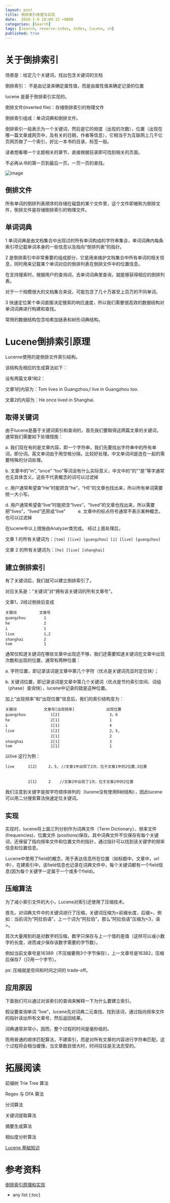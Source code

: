 ```yaml
---
layout: post
title: 倒排索引原理与实现
date:  2020-1-9 10:09:32 +0800
categories: [Search]
tags: [search, reverse-index, index, lucene, sh]
published: true
---
```


# 关于倒排索引

场景是：给定几个关键词，找出包含关键词的文档

倒排索引： 不是由记录来确定属性值，而是由属性值来确定记录的位置

lucene 是基于倒排索引实现的。 

倒排文件(inverted file)：存储倒排索引的物理文件 

倒排索引组成：单词词典和倒排文件。

倒排索引一般表示为一个关键词，然后是它的频度（出现的次数），位置（出现在哪一篇文章或网页中，及有关的日期，作者等信息），它相当于为互联网上几千亿页网页做了一个索引，好比一本书的目录、标签一般。

读者想看哪一个主题相关的章节，直接根据目录即可找到相关的页面。

不必再从书的第一页到最后一页，一页一页的查找。

![image](https://user-images.githubusercontent.com/18375710/72408170-f8fd5800-379c-11ea-9ad9-d4883337b03c.png)

## 倒排文件

所有单词的倒排列表顺序的存储在磁盘的某个文件里，这个文件即被称为倒排文件，倒排文件是存储倒排索引的物理文件。

## 单词词典

1 单词词典是由文档集合中出现过的所有单词构成的字符串集合，单词词典内每条索引项记载单词本身的一些信息以及指向“倒排列表”的指针。

2 是倒排索引中非常重要的组成部分，它是用来维护文档集合中所有单词的相关信息，同时用来记载某个单词对应的倒排列表在倒排文件中的位置信息。

在支持搜索时，根据用户的查询词，去单词词典里查询，就能够获得相应的倒排列表。

对于一个规模很大的文档集合来说，可能包含了几十万甚至上百万的不同单词，

3 快速定位某个单词直接决定搜索的响应速度，所以我们需要很高效的数据结构对单词词典进行构建和查找。

常用的数据结构包含哈希加链表和树形词典结构。

# Lucene倒排索引原理

Lucerne使用的是倒排文件索引结构。

该结构及相应的生成算法如下： 　　

设有两篇文章1和2：

文章1的内容为：Tom lives in Guangzhou,I live in Guangzhou too. 　　

文章2的内容为：He once lived in Shanghai.

## 取得关键词

由于lucene是基于关键词索引和查询的，首先我们要取得这两篇文章的关键词，通常我们需要如下处理措施： 　　

a. 我们现在有的是文章内容，即一个字符串，我们先要找出字符串中的所有单词，即分词。英文单词由于用空格分隔，比较好处理。中文单词间是连在一起的需要特殊的分词处理。 　 　

b. 文章中的”in”, “once” “too”等词没有什么实际意义，中文中的“的”“是”等字通常也无具体含义，这些不代表概念的词可以过滤掉 　　

c. 用户通常希望查“He”时能把含“he”，“HE”的文章也找出来，所以所有单词需要统一大小写。 　　

d. 用户通常希望查“live”时能把含“lives”，“lived”的文章也找出来，所以需要把“lives”，“lived”还原成“live” 　
　
e. 文章中的标点符号通常不表示某种概念，也可以过滤掉 　　

在lucene中以上措施由Analyzer类完成。 经过上面处理后，

文章 1 的所有关键词为：`[tom] [live] [guangzhou] [i] [live] [guangzhou]`　 　

文章 2 的所有关键词为：`[he] [live] [shanghai]`

## 建立倒排索引

有了关键词后，我们就可以建立倒排索引了。

对应关系是：“关键词”对“拥有该关键词的所有文章号”。

文章1，2经过倒排后变成

```
关键词          文章号 　　
guangzhou        1 　　
he               2 　　
i                1 　　
live             1,2 　　
shanghai         2 　　
tom              1
```

通常仅知道关键词在哪些文章中出现还不够，我们还需要知道关键词在文章中出现次数和出现的位置，通常有两种位置：

a. 字符位置，即记录该词是文章中第几个字符（优点是关键词亮显时定位快）；

b. 关键词位置，即记录该词是文章中第几个关键词（优点是节约索引空间、词组（phase）查询快），lucene中记录的就是这种位置。 　　

加上“出现频率”和“出现位置”信息后，我们的索引结构变为：

```
关键词            文章号[出现频率]              出现位置 　　
guangzhou           1[2]                      3，6 　　
he                  2[1]                      1 　　
i                   1[1]                      4 　　
live                1[2]                      2，5, 
                    2[1]                      2 　　
shanghai            2[1]                      3 　　
tom                 1[1]                      1 
```

以live 这行为例：

```
live      1[2]     2，5, //文章1中出现了2次，位于文章1中的2位置,5位置
 
 　
          2[1]     2    //文章2中出现了1次，位于文章2中的2位置
```

我们注意到关键字是按字符顺序排列的（lucene没有使用B树结构），因此lucene可以用二分搜索算法快速定位关键词。

## 实现

实现时，lucene将上面三列分别作为词典文件（Term Dictionary）、频率文件(frequencies)、位置文件 (positions)保存。其中词典文件不仅保存有每个关键词，还保留了指向频率文件和位置文件的指针，通过指针可以找到该关键字的频率信息和位置信息。 　　

Lucene中使用了field的概念，用于表达信息所在位置（如标题中，文章中，url中），在建索引中，该field信息也记录在词典文件中，每个关键词都有一个field信息(因为每个关键字一定属于一个或多个field)。

## 压缩算法

为了减小索引文件的大小，Lucene对索引还使用了压缩技术。

首先，对词典文件中的关键词进行了压缩，关键词压缩为<前缀长度，后缀>，例如：当前词为“阿拉伯语”，上一个词为“阿拉伯”，那么“阿拉伯语”压缩为<3，语>。

其次大量用到的是对数字的压缩，数字只保存与上一个值的差值（这样可以减小数字的长度，进而减少保存该数字需要的字节数）。

例如当前文章号是16389（不压缩要用3个字节保存），上一文章号是16382，压缩后保存7（只用一个字节）。

ps: 压缩就是空间和时间之间的 trade-off。

## 应用原因

下面我们可以通过对该索引的查询来解释一下为什么要建立索引。 　　

假设要查询单词 “live”，lucene先对词典二元查找、找到该词，通过指向频率文件的指针读出所有文章号，然后返回结果。

词典通常非常小，因而，整个过程的时间是毫秒级的。 　　

而用普通的顺序匹配算法，不建索引，而是对所有文章的内容进行字符串匹配，这个过程将会相当缓慢，当文章数目很大时，时间往往是无法忍受的。

# 拓展阅读

前缀树 Trie Tree 算法

Regex 与 DFA 算法

分词算法

关键词提取算法

摘要生成算法

相似度分析算法

[Lucene 基础知识](https://houbb.github.io/2018/11/15/lucence-base)

# 参考资料

[倒排索引原理和实现](https://blog.csdn.net/zhou920786312/article/details/83857264)

* any list
{:toc}